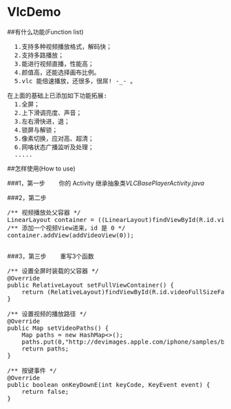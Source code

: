 # VlcDemo

##有什么功能(Function list)
<pre>
&emsp;&emsp;1.支持多种视频播放格式，解码快；
&emsp;&emsp;2.支持多路播放；
&emsp;&emsp;3.能进行视频直播，性能高；
&emsp;&emsp;4.颜值高，还能选择画布比例。
&emsp;&emsp;5.vlc 能倍速播放，还很多，很屌! -_- 。
</pre>
<p></p>
<pre>
在上面的基础上已添加如下功能拓展:
&emsp;&emsp;1.全屏；
&emsp;&emsp;2.上下滑调亮度、声音；
&emsp;&emsp;3.左右滑快进，退；
&emsp;&emsp;4.锁屏与解锁；
&emsp;&emsp;5.像素切换，应对高、超清；
&emsp;&emsp;6.网咯状态广播监听及处理；
&emsp;&emsp;.....
</pre>

##怎样使用(How to use)

###1，第一步
&emsp;&emsp;你的 Activity 继承抽象类*VLCBasePlayerActivity.java*

###2，第二步
<pre>
/** 视频播放处父容器 */
LinearLayout container = ((LinearLayout)findViewById(R.id.videoFather))
/** 添加一个视频View进来，id 是 0 */
container.addView(addVideoView(0));

</pre>

###3，第三步
&emsp;&emsp;重写3个函数
<pre>
/** 设置全屏时装载的父容器 */
@Override
public RelativeLayout setFullViewContainer() {
    return (RelativeLayout)findViewById(R.id.videoFullSizeFather);
}

/** 设置视频的播放路径 */
@Override
public Map<Integer, String> setVideoPaths() {
    Map<Integer, String> paths = new HashMap<>();
    paths.put(0,"http://devimages.apple.com/iphone/samples/bipbop/bipbopall.m3u8");
    return paths;
}

/** 按键事件 */
@Override
public boolean onKeyDownE(int keyCode, KeyEvent event) {
    return false;
}
</pre>
